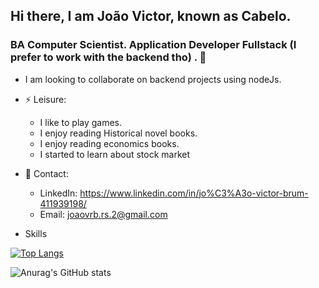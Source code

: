 ## Hi there, I am João Victor, known as Cabelo. 

### BA Computer Scientist. Application Developer Fullstack (I prefer to work with the backend tho) .  👋

- I am looking to collaborate on backend projects using nodeJs.

- ⚡ Leisure:
  - I like to play games.
  - I enjoy reading Historical novel books.
  - I enjoy reading economics books.
  - I started to learn about stock market

- 💬 Contact:
  - LinkedIn: https://www.linkedin.com/in/jo%C3%A3o-victor-brum-411939198/
  - Email: joaovrb.rs.2@gmail.com


- Skills

[![Top Langs](https://github-readme-stats.vercel.app/api/top-langs/?username=joaovictorrb&layout=compact)](https://github.com/anuraghazra/github-readme-stats)

![Anurag's GitHub stats](https://github-readme-stats.vercel.app/api?username=joaovictorrb&show_icons=true&theme=aura)
